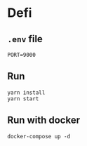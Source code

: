 # Defi

## `.env` file
```
PORT=9000
```

## Run
```
yarn install
yarn start
```

## Run with docker
```
docker-compose up -d
```